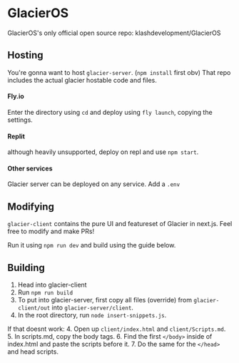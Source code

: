 # GlacierOS
GlacierOS's only official open source repo: klashdevelopment/GlacierOS

## Hosting
You're gonna want to host `glacier-server`. (`npm install` first obv) That repo includes the actual glacier hostable code and files.
#### Fly.io
Enter the directory using `cd` and deploy using `fly launch`, copying the settings.
#### Replit
although heavily unsupported, deploy on repl and use `npm start`.
#### Other services
Glacier server can be deployed on any service. Add a `.env`


## Modifying
`glacier-client` contains the pure UI and featureset of Glacier in next.js. Feel free to modify and make PRs!

Run it using `npm run dev` and build using the guide below.

## Building
1. Head into glacier-client
2. Run `npm run build`
3. To put into glacier-server, first copy all files (override) from `glacier-client/out` into `glacier-server/client`.
4. In the root directory, run `node insert-snippets.js`.

If that doesnt work:
4. Open up `client/index.html` and `client/Scripts.md`.
5. In scripts.md, copy the body tags.
6. Find the first `</body>` inside of index.html and paste the scripts before it.
7. Do the same for the `</head>` and head scripts.